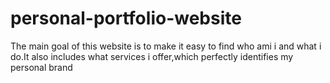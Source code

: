 # personal-portfolio-website 
 The main goal of this website is to make it easy to find who ami i and what i do.It also includes what services i offer,which perfectly identifies my personal brand

